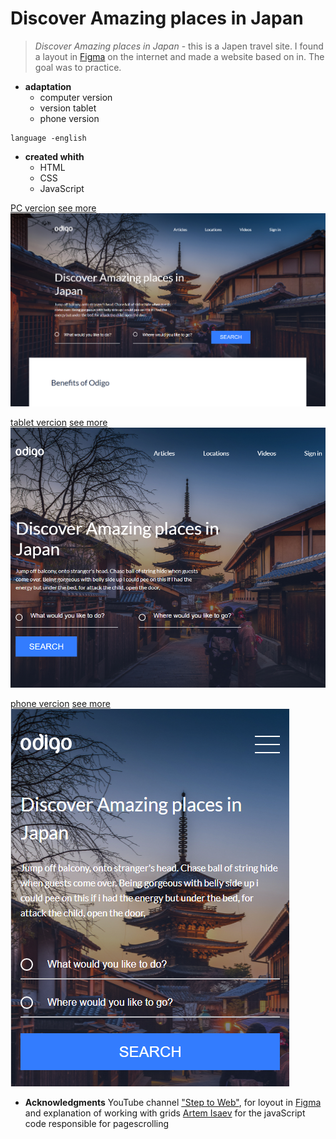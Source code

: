 # Discover Amazing places in Japan

> _Discover Amazing places in Japan_ - this is a Japen travel site. 
I found a layout in [Figma](https://www.figma.com/file/ClPSP7KCU1NbvxMXA914hlFk/travel-landing-page-jacobvoyles?node-id=0%3A1) on the internet and made a website based on in. The goal was to practice.
<a id="computer"></a>

* __adaptation__
	* <a id="computer">computer version</a>
	* <a id="tablet">version tablet</a>
	* <a id="phone">phone version</a>

```
language -english
```

* __created whith__
	* HTML
	* CSS
	* JavaScript


[PC vercion](#computer)
[see more](https://annazakavova.github.io/Discover-Amazing-places-in-Japan/)
![computer version](https://github.com/annazakavova/Discover-Amazing-places-in-Japan/raw/main/libs/img-readme/computer.png)

[tablet vercion](#tablet)
[see more](https://annazakavova.github.io/Discover-Amazing-places-in-Japan/)
![computer version](https://github.com/annazakavova/Discover-Amazing-places-in-Japan/raw/main/libs/img-readme/tablet.png)

[phone vercion](#phone)
[see more](https://annazakavova.github.io/Discover-Amazing-places-in-Japan/)
![computer version](https://github.com/annazakavova/Discover-Amazing-places-in-Japan/raw/main/libs/img-readme/phone.png)

* __Acknowledgments__
	YouTube channel ["Step to Web"](https://www.youtube.com/channel/UChb6d9b2c3U4-ZnUkT4h5BQ), for loyout in [Figma](https://www.figma.com/file/ClPSP7KCU1NbvxMXA914hlFk/travel-landing-page-jacobvoyles?node-id=0%3A1) and explanation of working with grids
	[Artem Isaev](https://codepen.io/artem-isaev/pen/mddKepR) for the javaScript code responsible for pagescrolling
